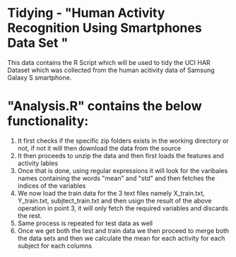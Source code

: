 # Tidying - "Human Activity Recognition Using Smartphones Data Set "
This data contains the R Script which will be used to tidy the UCI HAR Dataset which was collected from the human acitivity data of Samsung Galaxy S smartphone.

# "Analysis.R" contains the below functionality:
  1. It first checks if the specific zip folders exists in the working directory or not, if not it will then download the data from the        source
  2. It then proceeds to unzip the data and then first loads the features and activity lables 
  3. Once that is done, using regular expressions it will look for the varibales names containing the words "mean" and "std" and then          fetches the indices of the variables
  4. We now load the train data for the 3 text files namely X_train.txt, Y_train.txt, subjtect_train.txt and then usign the result of the      above operation in point 3, it will only fetch the required variables and discards the rest.
  5. Same process is repeated for test data as well
  6. Once we get both the test and train data we then proceed to merge both the data sets and then we calculate the mean for each activity      for each subject for each columns
